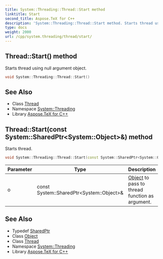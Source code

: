 ```yaml
---
title: System::Threading::Thread::Start method
linktitle: Start
second_title: Aspose.TeX for C++
description: 'System::Threading::Thread::Start method. Starts thread using null argument object in C++.'
type: docs
weight: 2000
url: /cpp/system.threading/thread/start/
---
```

## Thread::Start() method


Starts thread using null argument object.

```cpp
void System::Threading::Thread::Start()
```

## See Also

* Class [Thread](../)
* Namespace [System::Threading](../../)
* Library [Aspose.TeX for C++](../../../)
## Thread::Start(const System::SharedPtr\<System::Object\>\&) method


Starts thread.

```cpp
void System::Threading::Thread::Start(const System::SharedPtr<System::Object> &o)
```


| Parameter | Type | Description |
| --- | --- | --- |
| o | const System::SharedPtr\<System::Object\>\& | [Object](../../../system/object/) to pass to thread function as argument. |

## See Also

* Typedef [SharedPtr](../../../system/sharedptr/)
* Class [Object](../../../system/object/)
* Class [Thread](../)
* Namespace [System::Threading](../../)
* Library [Aspose.TeX for C++](../../../)

